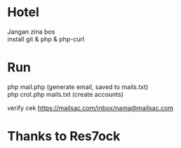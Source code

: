 # Hotel
Jangan zina bos<br>
install git & php & php-curl

# Run
php mail.php (generate email, saved to mails.txt)<br>
php crot.php mails.txt (create accounts)

verify cek https://mailsac.com/inbox/nama@mailsac.com

# Thanks to Res7ock
